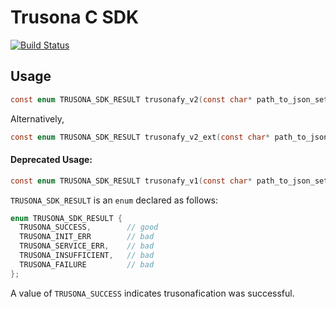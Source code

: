 # Trusona C SDK

[![Build Status](https://travis-ci.com/lighthauz/trusona-ceee-sdk.svg?token=ERoqgs7tKf7xAGTsABr8&branch=master)](https://travis-ci.com/lighthauz/trusona-ceee-sdk)


## Usage

```c
const enum TRUSONA_SDK_RESULT trusonafy_v2(const char* path_to_json_settings, const char* valid_user_identifier);
```

Alternatively,

```c
const enum TRUSONA_SDK_RESULT trusonafy_v2_ext(const char* path_to_json_settings, const char* valid_user_identifier, const bool prompt, const bool user_presence);
```

#### Deprecated Usage:

```c
const enum TRUSONA_SDK_RESULT trusonafy_v1(const char* path_to_json_settings, const char* email_or_trusona_id);
```


`TRUSONA_SDK_RESULT` is an `enum` declared as follows:

```c
enum TRUSONA_SDK_RESULT {
  TRUSONA_SUCCESS,        // good
  TRUSONA_INIT_ERR        // bad
  TRUSONA_SERVICE_ERR,    // bad
  TRUSONA_INSUFFICIENT,   // bad
  TRUSONA_FAILURE         // bad
};
```

A value of `TRUSONA_SUCCESS` indicates trusonafication was successful.
